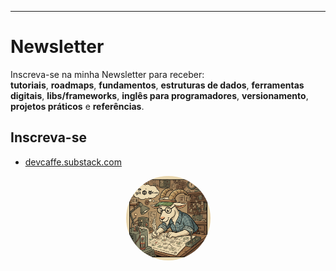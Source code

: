 


---




# Newsletter

Inscreva-se na minha Newsletter para receber:     
**tutoriais**, **roadmaps**, **fundamentos**,
**estruturas de dados**, **ferramentas digitais**,
**libs/frameworks**, **inglês para programadores**, **versionamento**,
**projetos práticos** e **referências**.



  









## Inscreva-se      
- [devcaffe.substack.com](https://devcaffe.substack.com) 



<p align="center">
  <img src="./img/goatnews.png" alt="Descrição da imagem" style="border-radius: 50%;
  width: 135px; height: 135px;">
</p>
